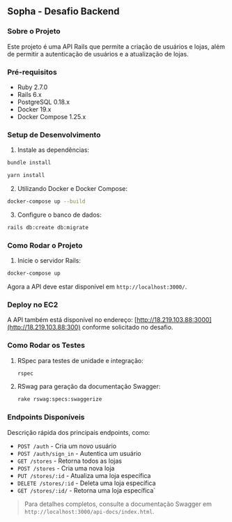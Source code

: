 ## Sopha - Desafio Backend

### Sobre o Projeto

Este projeto é uma API Rails que permite a criação de usuários e lojas, além de permitir a autenticação de usuários e a atualização de lojas.

### Pré-requisitos

- Ruby 2.7.0
- Rails 6.x
- PostgreSQL 0.18.x
- Docker 19.x
- Docker Compose 1.25.x

### Setup de Desenvolvimento

1. Instale as dependências:

```bash
bundle install
```

```bash
yarn install
```

2. Utilizando Docker e Docker Compose:

```bash
docker-compose up --build
```

3. Configure o banco de dados:

```bash
rails db:create db:migrate
```

### Como Rodar o Projeto

1. Inicie o servidor Rails:

```bash
docker-compose up
```

Agora a API deve estar disponível em `http://localhost:3000/`.


### Deploy no EC2

A API também está disponível no endereço: [http://18.219.103.88:3000](http://18.219.103.88:300)
conforme solicitado no desafio.

### Como Rodar os Testes

1. RSpec para testes de unidade e integração:

    ```bash
    rspec
    ```

2. RSwag para geração da documentação Swagger:

    ```bash
    rake rswag:specs:swaggerize
    ```

### Endpoints Disponíveis

Descrição rápida dos principais endpoints, como:
- `POST /auth` - Cria um novo usuário
- `POST /auth/sign_in` - Autentica um usuário
- `GET /stores` - Retorna todos as lojas 
- `POST /stores` - Cria uma nova loja
- `PUT /stores/:id` - Atualiza uma loja específica
- `DELETE /stores/:id` - Deleta uma loja específica
- `GET /stores/:id/`  - Retorna uma loja específica`

> Para detalhes completos, consulte a documentação Swagger em `http://localhost:3000/api-docs/index.html`.